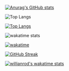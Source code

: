 [![Anurag's GitHub stats](https://github-readme-stats.vercel.app/api?username=NatashaDashkovska)](https://github.com/anuraghazra/github-readme-stats)

![Top Langs](https://github-readme-stats.vercel.app/api/top-langs/?username=NatashaDashkovska&langs_count=8&layout=compact)

[![Top Langs](https://github-readme-stats.vercel.app/api/top-langs/?username=NatashaDashkovska)](https://github.com/anuraghazra/github-readme-stats)

![wakatime stats](https://github-readme-stats.vercel.app/api/wakatime?username=NatashaDashkovska)

[![wakatime](https://wakatime.com/badge/user/3b70d15f-9221-4e97-9f90-8870defab93a.svg)](https://wakatime.com/@3b70d15f-9221-4e97-9f90-8870defab93a)

[![GitHub Streak](https://github-readme-streak-stats.herokuapp.com/?user=NatashaDashkovska)](https://git.io/streak-stats)

[![willianrod's wakatime stats](https://github-readme-stats.vercel.app/api/wakatime?username=NatashaDashkovska&theme=chartreuse-dark)](https://github.com/anuraghazra/github-readme-stats)




